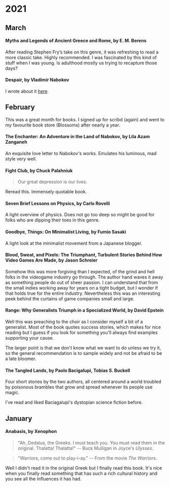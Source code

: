 # 2021

## March

#### Myths and Legends of Ancient Greece and Rome, by E. M. Berens

After reading Stephen Fry’s take on this genre, it was refreshing to read a
more classic take. Highly recommended. I was fascinated by this kind of stuff
when I was young. Is adulthood mostly us trying to recapture those days?

#### Despair, by Vladimir Nabokov

I wrote about it [here](reviews/despair.md).

## February

This was a great month for books. I signed up for scribd (again) and went to my
favourite book store (Blossoms) after nearly a year.

#### The Enchanter: An Adventure in the Land of Nabokov, by Lila Azam Zanganeh

An exquisite love letter to Nabokov's works. Emulates his luminous, mad style
very well.

#### Fight Club, by Chuck Palahniuk

> Our great depression is our lives.

Reread this. Immensely quotable book.

#### Seven Brief Lessons on Physics, by Carlo Rovelli

A light overview of physics. Does not go too deep so might be good for folks
who are dipping their toes in this genre.

#### Goodbye, Things: On Minimalist Living, by Fumio Sasaki

A light look at the minimalist movement from a Japanese blogger.

#### Blood, Sweat, and Pixels: The Triumphant, Turbulent Stories Behind How Video Games Are Made, by Jason Schreier

Somehow this was more forgiving than I expected, of the grind and hell folks in
the videogame industry go through. The author hand waves it away as something
people do out of sheer passion. I can understand that from the small indies
working away for years on a tight budget, but I wonder if that holds true for
the entire industry. Nevertheless this was an interesting peek behind the
curtains of game companies small and large.

#### Range: Why Generalists Triumph in a Specialized World, by David Epstein

Well this was preaching to the choir as I consider myself a bit of a
generalist. Most of the book quotes success stories, which makes for nice
reading but I guess if you look for something you'll always find examples
supporting your cause.

The larger point is that we don't know what we want to do unless we try it, so
the general recommendation is to sample widely and not be afraid to be a late
bloomer.

#### The Tangled Lands, by Paolo Bacigalupi, Tobias S. Buckell

Four short stories by the two authors, all centered around a world troubled by
poisonous brambles that grow and spread whenever its people use magic.

I've read and liked Baciagalupi's dystopian science fiction before.

## January

#### Anabasis, by Xenophon

> "Ah, Dedalus, the Greeks. I must teach you. You must read them in the
original. Thalatta! Thalatta!"  -- Buck Mulligan in Joyce's *Ulysses*.

> "Warriors, come out to play-i-ay."  -- From the movie *The Warriors*.

Well I didn't read it in the original Greek but I finally read this book.
It's nice when you finally read something that has such a rich cultural history
and you see all the influences it has had.
